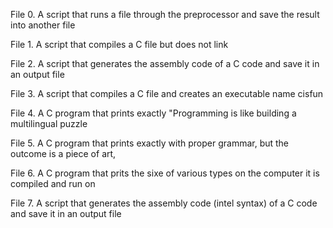 File 0. A script that runs a file through the preprocessor and save the result into another file

File 1. A script that compiles a C file but does not link

File 2. A script that generates the assembly code of a C code and save it in an output file 

File 3. A script that compiles a C file and creates an executable name cisfun

File 4. A C program that prints exactly "Programming is like building a multilingual puzzle

File 5. A C program that prints exactly with proper grammar, but the outcome is a piece of art,

File 6. A C program that prits the sixe of  various types on the computer it is compiled and run on

File 7. A script that generates the assembly code (intel syntax) of a C code and save it in an output file 
 
